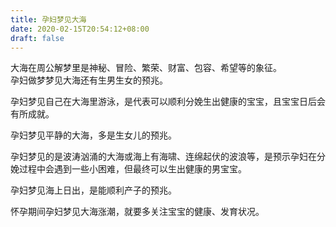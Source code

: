 ```yaml
---
title: 孕妇梦见大海
date: 2020-02-15T20:54:12+08:00
draft: false
---
```


大海在周公解梦里是神秘、冒险、繁荣、财富、包容、希望等的象征。<br>
孕妇做梦梦见大海还有生男生女的预兆。<br>

孕妇梦见自己在大海里游泳，是代表可以顺利分娩生出健康的宝宝，且宝宝日后会有所成就。<br>

孕妇梦见平静的大海，多是生女儿的预兆。<br>

孕妇梦见的是波涛汹涌的大海或海上有海啸、连绵起伏的波浪等，是预示孕妇在分娩过程中会遇到一些小困难，但最终可以生出健康的男宝宝。<br>

孕妇梦见海上日出，是能顺利产子的预兆。<br>

怀孕期间孕妇梦见大海涨潮，就要多关注宝宝的健康、发育状况。<br>
